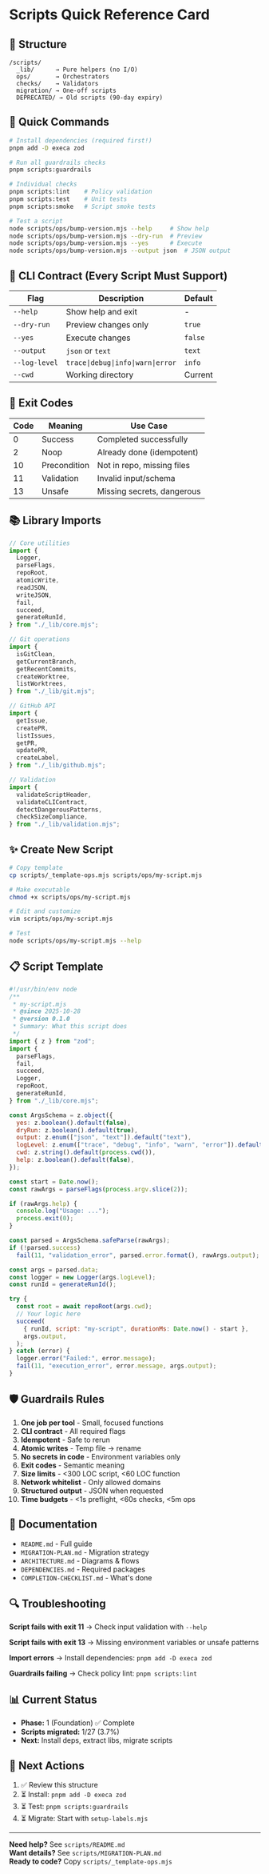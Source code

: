 # Scripts Quick Reference Card

## 📁 Structure

```
/scripts/
  _lib/      → Pure helpers (no I/O)
  ops/       → Orchestrators
  checks/    → Validators
  migration/ → One-off scripts
  DEPRECATED/ → Old scripts (90-day expiry)
```

## 🚀 Quick Commands

```bash
# Install dependencies (required first!)
pnpm add -D execa zod

# Run all guardrails checks
pnpm scripts:guardrails

# Individual checks
pnpm scripts:lint    # Policy validation
pnpm scripts:test    # Unit tests
pnpm scripts:smoke   # Script smoke tests

# Test a script
node scripts/ops/bump-version.mjs --help     # Show help
node scripts/ops/bump-version.mjs --dry-run  # Preview
node scripts/ops/bump-version.mjs --yes      # Execute
node scripts/ops/bump-version.mjs --output json  # JSON output
```

## 🎯 CLI Contract (Every Script Must Support)

| Flag          | Description                       | Default |
| ------------- | --------------------------------- | ------- |
| `--help`      | Show help and exit                | -       |
| `--dry-run`   | Preview changes only              | `true`  |
| `--yes`       | Execute changes                   | `false` |
| `--output`    | `json` or `text`                  | `text`  |
| `--log-level` | `trace\|debug\|info\|warn\|error` | `info`  |
| `--cwd`       | Working directory                 | Current |

## 🔢 Exit Codes

| Code | Meaning      | Use Case                   |
| ---- | ------------ | -------------------------- |
| 0    | Success      | Completed successfully     |
| 2    | Noop         | Already done (idempotent)  |
| 10   | Precondition | Not in repo, missing files |
| 11   | Validation   | Invalid input/schema       |
| 13   | Unsafe       | Missing secrets, dangerous |

## 📚 Library Imports

```javascript
// Core utilities
import {
  Logger,
  parseFlags,
  repoRoot,
  atomicWrite,
  readJSON,
  writeJSON,
  fail,
  succeed,
  generateRunId,
} from "./_lib/core.mjs";

// Git operations
import {
  isGitClean,
  getCurrentBranch,
  getRecentCommits,
  createWorktree,
  listWorktrees,
} from "./_lib/git.mjs";

// GitHub API
import {
  getIssue,
  createPR,
  listIssues,
  getPR,
  updatePR,
  createLabel,
} from "./_lib/github.mjs";

// Validation
import {
  validateScriptHeader,
  validateCLIContract,
  detectDangerousPatterns,
  checkSizeCompliance,
} from "./_lib/validation.mjs";
```

## ✨ Create New Script

```bash
# Copy template
cp scripts/_template-ops.mjs scripts/ops/my-script.mjs

# Make executable
chmod +x scripts/ops/my-script.mjs

# Edit and customize
vim scripts/ops/my-script.mjs

# Test
node scripts/ops/my-script.mjs --help
```

## 📋 Script Template

```javascript
#!/usr/bin/env node
/**
 * my-script.mjs
 * @since 2025-10-28
 * @version 0.1.0
 * Summary: What this script does
 */
import { z } from "zod";
import {
  parseFlags,
  fail,
  succeed,
  Logger,
  repoRoot,
  generateRunId,
} from "./_lib/core.mjs";

const ArgsSchema = z.object({
  yes: z.boolean().default(false),
  dryRun: z.boolean().default(true),
  output: z.enum(["json", "text"]).default("text"),
  logLevel: z.enum(["trace", "debug", "info", "warn", "error"]).default("info"),
  cwd: z.string().default(process.cwd()),
  help: z.boolean().default(false),
});

const start = Date.now();
const rawArgs = parseFlags(process.argv.slice(2));

if (rawArgs.help) {
  console.log("Usage: ...");
  process.exit(0);
}

const parsed = ArgsSchema.safeParse(rawArgs);
if (!parsed.success)
  fail(11, "validation_error", parsed.error.format(), rawArgs.output);

const args = parsed.data;
const logger = new Logger(args.logLevel);
const runId = generateRunId();

try {
  const root = await repoRoot(args.cwd);
  // Your logic here
  succeed(
    { runId, script: "my-script", durationMs: Date.now() - start },
    args.output,
  );
} catch (error) {
  logger.error("Failed:", error.message);
  fail(11, "execution_error", error.message, args.output);
}
```

## 🛡️ Guardrails Rules

1. **One job per tool** - Small, focused functions
2. **CLI contract** - All required flags
3. **Idempotent** - Safe to rerun
4. **Atomic writes** - Temp file → rename
5. **No secrets in code** - Environment variables only
6. **Exit codes** - Semantic meaning
7. **Size limits** - <300 LOC script, <60 LOC function
8. **Network whitelist** - Only allowed domains
9. **Structured output** - JSON when requested
10. **Time budgets** - <1s preflight, <60s checks, <5m ops

## 📖 Documentation

- `README.md` - Full guide
- `MIGRATION-PLAN.md` - Migration strategy
- `ARCHITECTURE.md` - Diagrams & flows
- `DEPENDENCIES.md` - Required packages
- `COMPLETION-CHECKLIST.md` - What's done

## 🔍 Troubleshooting

**Script fails with exit 11**
→ Check input validation with `--help`

**Script fails with exit 13**
→ Missing environment variables or unsafe patterns

**Import errors**
→ Install dependencies: `pnpm add -D execa zod`

**Guardrails failing**
→ Check policy lint: `pnpm scripts:lint`

## 📊 Current Status

- **Phase:** 1 (Foundation) ✅ Complete
- **Scripts migrated:** 1/27 (3.7%)
- **Next:** Install deps, extract libs, migrate scripts

## 🎯 Next Actions

1. ✅ Review this structure
2. ⏳ Install: `pnpm add -D execa zod`
3. ⏳ Test: `pnpm scripts:guardrails`
4. ⏳ Migrate: Start with `setup-labels.mjs`

---

**Need help?** See `scripts/README.md`  
**Want details?** See `scripts/MIGRATION-PLAN.md`  
**Ready to code?** Copy `scripts/_template-ops.mjs`
